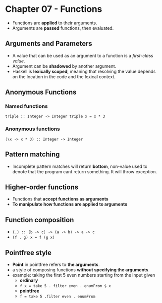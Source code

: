 # Chapter 07 - Functions

* Functions are **applied** to their arguments.
* Arguments are **passed** functions, then evaluated.

## Arguments and Parameters

* A value that can be used as an argument to a function is a *first-class value*.
* Argument can be **shadowed** by another argument.
* Haskell is **lexically scoped**, meaning that resolving the value depends on
  the location in the code and the lexical context.

## Anonymous Functions

### Named functions

`triple :: Integer -> Integer
triple x = x * 3`

### Anonymous functions

`(\x -> x * 3) :: Integer -> Integer` 

## Pattern matching

* Incomplete pattern matches will return **bottom**, non-value used to denote
  that  the program cant return something. It will throw exception.

## Higher-order functions

* Functions that **accept functions as arguments**
* **To manipulate how functions are applied to arguments**

## Function composition

* `(.) :: (b -> c) -> (a -> b) -> a -> c`
* `(f . g) x = f (g x)`

## Pointfree style

* **Point** in pointfree refers to **the arguments**.
* a style of composing functions **without specifying the arguments**.
* example: taking the first 5 even numbers starting from the input given
    * **ordinary**
    * `f x = take 5 . filter even . enumFrom $ x`
    * **pointfree**
    * `f = take 5 .filter even . enumFrom` 
